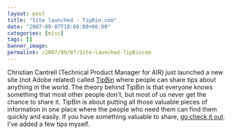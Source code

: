 ```yaml
---
layout: post
title: "Site launched - TipBin.com"
date: "2007-09-07T18:09:00+06:00"
categories: [misc]
tags: []
banner_image: 
permalink: /2007/09/07/Site-launched-TipBincom
---
```


Christian Cantrell (Technical Product Manager for AIR) just launched a new site (not Adobe related) called <a
href="http://www.tipbin.com">TipBin</a> where people can share tips about anything in the world. The theory behind TipBin is that everyone knows something that most other people don't, but most of us never get the chance to share it. TipBin is about putting all those valuable pieces of information in one place where the people who need them can find them quickly and easily. If you have something valuable to share,
<a href="http://www.tipbin.com">go check it out</a>. I've added a few tips myself.
